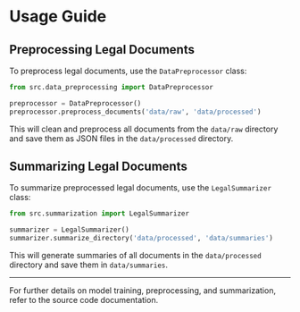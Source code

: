 # Usage Guide

## Preprocessing Legal Documents

To preprocess legal documents, use the `DataPreprocessor` class:

```python
from src.data_preprocessing import DataPreprocessor

preprocessor = DataPreprocessor()
preprocessor.preprocess_documents('data/raw', 'data/processed')
```

This will clean and preprocess all documents from the `data/raw` directory and save them as JSON files in the `data/processed` directory.

## Summarizing Legal Documents

To summarize preprocessed legal documents, use the `LegalSummarizer` class:

```python
from src.summarization import LegalSummarizer

summarizer = LegalSummarizer()
summarizer.summarize_directory('data/processed', 'data/summaries')
```

This will generate summaries of all documents in the `data/processed` directory and save them in `data/summaries`.

---

For further details on model training, preprocessing, and summarization, refer to the source code documentation.
